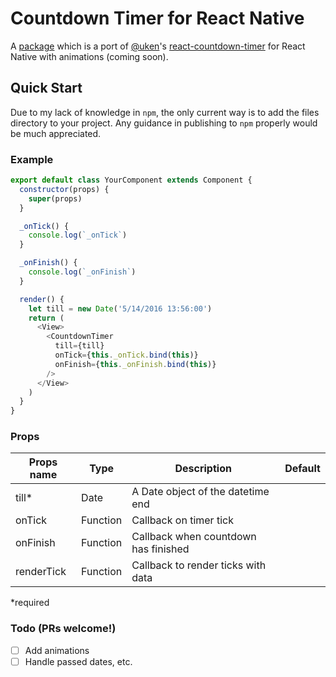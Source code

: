 # Countdown Timer for React Native
A [package](https://www.npmjs.com/package/react-native-countdown-timer) which is a port of [@uken](https://github.com/uken/)'s [react-countdown-timer](https://github.com/uken/react-countdown-timer) for React Native with animations (coming soon).

## Quick Start
Due to my lack of knowledge in `npm`, the only current way is to add the files directory to your project.
Any guidance in publishing to `npm` properly would be much appreciated.


### Example
```javascript
export default class YourComponent extends Component {
  constructor(props) {
    super(props)
  }

  _onTick() {
    console.log(`_onTick`)
  }

  _onFinish() {
    console.log(`_onFinish`)
  }

  render() {
  	let till = new Date('5/14/2016 13:56:00')
    return (
      <View>
        <CountdownTimer
          till={till}
          onTick={this._onTick.bind(this)}
          onFinish={this._onFinish.bind(this)}
        />
      </View>
    )
  }
}
```


### Props
| Props name        | Type     | Description                                          | Default |
|-------------------|----------|------------------------------------------------------|---------|
| till*             | Date     | A Date object of the datetime end                    |         |
| onTick            | Function | Callback on timer tick                               |         |
| onFinish          | Function | Callback when countdown has finished                 |         |
| renderTick        | Function | Callback to render ticks with data                   |         |

*required

### Todo (PRs welcome!)
- [ ] Add animations
- [ ] Handle passed dates, etc.